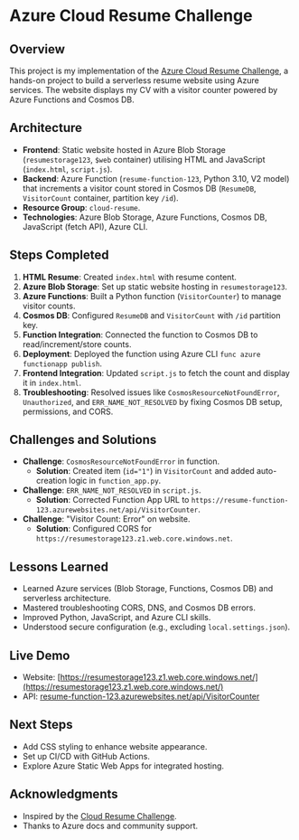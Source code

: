 # Azure Cloud Resume Challenge

## Overview
This project is my implementation of the [Azure Cloud Resume Challenge](https://cloudresumechallenge.dev/), a hands-on project to build a serverless resume website using Azure services. The website displays my CV with a visitor counter powered by Azure Functions and Cosmos DB.

## Architecture
- **Frontend**: Static website hosted in Azure Blob Storage (`resumestorage123`, `$web` container) utilising HTML and JavaScript (`index.html`, `script.js`).
- **Backend**: Azure Function (`resume-function-123`, Python 3.10, V2 model) that increments a visitor count stored in Cosmos DB (`ResumeDB`, `VisitorCount` container, partition key `/id`).
- **Resource Group**: `cloud-resume`.
- **Technologies**: Azure Blob Storage, Azure Functions, Cosmos DB, JavaScript (fetch API), Azure CLI.

## Steps Completed
1. **HTML Resume**: Created `index.html` with resume content.
2. **Azure Blob Storage**: Set up static website hosting in `resumestorage123`.
3. **Azure Functions**: Built a Python function (`VisitorCounter`) to manage visitor counts.
4. **Cosmos DB**: Configured `ResumeDB` and `VisitorCount` with `/id` partition key.
5. **Function Integration**: Connected the function to Cosmos DB to read/increment/store counts.
6. **Deployment**: Deployed the function using Azure CLI `func azure functionapp publish`.
7. **Frontend Integration**: Updated `script.js` to fetch the count and display it in `index.html`.
8. **Troubleshooting**: Resolved issues like `CosmosResourceNotFoundError`, `Unauthorized`, and `ERR_NAME_NOT_RESOLVED` by fixing Cosmos DB setup, permissions, and CORS.

## Challenges and Solutions
- **Challenge**: `CosmosResourceNotFoundError` in function.
  - **Solution**: Created item (`id="1"`) in `VisitorCount` and added auto-creation logic in `function_app.py`.
- **Challenge**: `ERR_NAME_NOT_RESOLVED` in `script.js`.
  - **Solution**: Corrected Function App URL to `https://resume-function-123.azurewebsites.net/api/VisitorCounter`.
- **Challenge**: "Visitor Count: Error" on website.
  - **Solution**: Configured CORS for `https://resumestorage123.z1.web.core.windows.net`.

## Lessons Learned
- Learned Azure services (Blob Storage, Functions, Cosmos DB) and serverless architecture.
- Mastered troubleshooting CORS, DNS, and Cosmos DB errors.
- Improved Python, JavaScript, and Azure CLI skills.
- Understood secure configuration (e.g., excluding `local.settings.json`).

## Live Demo
- Website: [https://resumestorage123.z1.web.core.windows.net/](https://resumestorage123.z1.web.core.windows.net/)
- API: [resume-function-123.azurewebsites.net/api/VisitorCounter](https://resume-function-123.azurewebsites.net/api/VisitorCounter)

## Next Steps
- Add CSS styling to enhance website appearance.
- Set up CI/CD with GitHub Actions.
- Explore Azure Static Web Apps for integrated hosting.

## Acknowledgments
- Inspired by the [Cloud Resume Challenge](https://cloudresumechallenge.dev/).
- Thanks to Azure docs and community support.